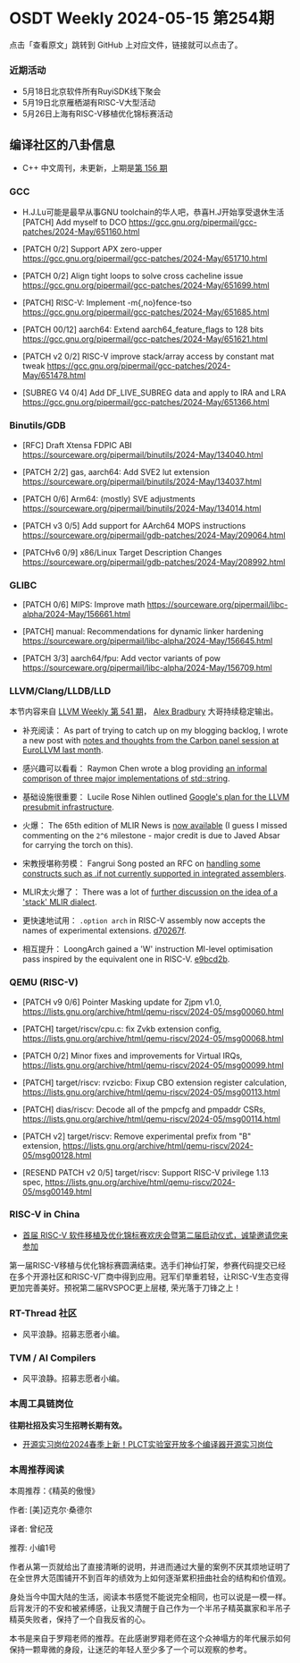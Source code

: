 # OSDT Weekly 2024-05-15 第254期

点击「查看原文」跳转到 GitHub 上对应文件，链接就可以点击了。

### 近期活动

- 5月18日北京软件所有RuyiSDK线下聚会
- 5月19日北京雁栖湖有RISC-V大型活动
- 5月26日上海有RISC-V移植优化锦标赛活动

## 编译社区的八卦信息

- C++ 中文周刊，未更新，上期是[第 156 期](https://mp.weixin.qq.com/s/j3qLhlBWcZNa2Py5Lw2Wug)

### GCC

- H.J.Lu可能是最早从事GNU toolchain的华人吧，恭喜H.J开始享受退休生活
  [PATCH] Add myself to DCO
  https://gcc.gnu.org/pipermail/gcc-patches/2024-May/651160.html

- [PATCH 0/2] Support APX zero-upper
  https://gcc.gnu.org/pipermail/gcc-patches/2024-May/651710.html

- [PATCH 0/2] Align tight loops to solve cross cacheline issue
  https://gcc.gnu.org/pipermail/gcc-patches/2024-May/651699.html

- [PATCH] RISC-V: Implement -m{,no}fence-tso
  https://gcc.gnu.org/pipermail/gcc-patches/2024-May/651685.html

- [PATCH 00/12] aarch64: Extend aarch64_feature_flags to 128 bits
  https://gcc.gnu.org/pipermail/gcc-patches/2024-May/651621.html

- [PATCH v2 0/2] RISC-V improve stack/array access by constant mat tweak
  https://gcc.gnu.org/pipermail/gcc-patches/2024-May/651478.html

- [SUBREG V4 0/4] Add DF_LIVE_SUBREG data and apply to IRA and LRA
  https://gcc.gnu.org/pipermail/gcc-patches/2024-May/651366.html

### Binutils/GDB

- [RFC] Draft Xtensa FDPIC ABI
  https://sourceware.org/pipermail/binutils/2024-May/134040.html

- [PATCH 2/2] gas, aarch64: Add SVE2 lut extension
  https://sourceware.org/pipermail/binutils/2024-May/134037.html

- [PATCH 0/6] Arm64: (mostly) SVE adjustments
  https://sourceware.org/pipermail/binutils/2024-May/134014.html

- [PATCH v3 0/5] Add support for AArch64 MOPS instructions
  https://sourceware.org/pipermail/gdb-patches/2024-May/209064.html

- [PATCHv6 0/9] x86/Linux Target Description Changes
  https://sourceware.org/pipermail/gdb-patches/2024-May/208992.html

### GLIBC


- [PATCH 0/6] MIPS: Improve math
  https://sourceware.org/pipermail/libc-alpha/2024-May/156661.html

- [PATCH] manual: Recommendations for dynamic linker hardening
  https://sourceware.org/pipermail/libc-alpha/2024-May/156645.html

- [PATCH 3/3] aarch64/fpu: Add vector variants of pow
  https://sourceware.org/pipermail/libc-alpha/2024-May/156709.html

### LLVM/Clang/LLDB/LLD

本节内容来自 [LLVM Weekly 第 541 期](http://llvmweekly.org/issue/541)，
[Alex Bradbury](https://www.linkedin.com/in/alex-bradbury/) 大哥持续稳定输出。

* 补充阅读： As part of trying to catch up on my blogging backlog, I wrote a new post with [notes and thoughts from the Carbon panel session at EuroLLVM last month](https://muxup.com/2024q2/notes-from-the-carbon-panel-session-at-eurollvm).

* 感兴趣可以看看： Raymon Chen wrote a blog providing [an informal comprison of three major implementations of std::string](https://devblogs.microsoft.com/oldnewthing/20240510-00/?p=109742).

* 基础设施很重要： Lucile Rose Nihlen outlined [Google's plan for the LLVM presubmit infrastructure](https://discourse.llvm.org/t/googles-plan-for-the-llvm-presubmit-infrastructure/78940).

* 火爆： The 65th edition of MLIR News is [now available](https://discourse.llvm.org/t/mlir-news-65th-edition-7th-may-2024/78819) (I guess I missed commenting on the `2^6` milestone - major credit is due to Javed Absar for carrying the torch on this).

* 宋教授堪称劳模： Fangrui Song posted an RFC on [handling some constructs such as .if not currently supported in integrated assemblers](https://discourse.llvm.org/t/rfc-clang-assembly-object-equivalence-for-files-with-inline-assembly/78841).

* MLIR太火爆了： There was a lot of [further discussion on the idea of a 'stack' MLIR dialect](https://discourse.llvm.org/t/rfc-new-stack-dialect/78722/25).

* 更快速地试用： `.option arch` in RISC-V assembly now accepts the names of experimental extensions.
  [d70267f](https://github.com/llvm/llvm-project/commit/d70267fbae22).

* 相互提升： LoongArch gained a 'W' instruction MI-level optimisation pass inspired by the equivalent one in RISC-V.
  [e9bcd2b](https://github.com/llvm/llvm-project/commit/e9bcd2bf6775).

### QEMU (RISC-V)

- [PATCH v9 0/6] Pointer Masking update for Zjpm v1.0,
  https://lists.gnu.org/archive/html/qemu-riscv/2024-05/msg00060.html

- [PATCH] target/riscv/cpu.c: fix Zvkb extension config,
  https://lists.gnu.org/archive/html/qemu-riscv/2024-05/msg00068.html

- [PATCH 0/2] Minor fixes and improvements for Virtual IRQs,
  https://lists.gnu.org/archive/html/qemu-riscv/2024-05/msg00099.html

- [PATCH] target/riscv: rvzicbo: Fixup CBO extension register calculation,
  https://lists.gnu.org/archive/html/qemu-riscv/2024-05/msg00113.html

- [PATCH] dias/riscv: Decode all of the pmpcfg and pmpaddr CSRs,
  https://lists.gnu.org/archive/html/qemu-riscv/2024-05/msg00114.html

- [PATCH v2] target/riscv: Remove experimental prefix from "B" extension,
  https://lists.gnu.org/archive/html/qemu-riscv/2024-05/msg00128.html

- [RESEND PATCH v2 0/5] target/riscv: Support RISC-V privilege 1.13 spec,
  https://lists.gnu.org/archive/html/qemu-riscv/2024-05/msg00149.html

### RISC-V in China

- [首届 RISC-V 软件移植及优化锦标赛欢庆会暨第二届启动仪式，诚挚邀请您来参加](https://mp.weixin.qq.com/s/2Ty9QOYwnUCaTPN3pEHW1A)

第一届RISC-V移植与优化锦标赛圆满结束。选手们神仙打架，参赛代码提交已经在多个开源社区和RISC-V厂商中得到应用。冠军们举重若轻，让RISC-V生态变得更加完善美好。预祝第二届RVSPOC更上层楼, 荣光落于刀锋之上！

### RT-Thread 社区

- 风平浪静。招募志愿者小编。

### TVM / AI Compilers

- 风平浪静。招募志愿者小编。

### 本周工具链岗位

**往期社招及实习生招聘长期有效。**

- [开源实习岗位2024春季上新！PLCT实验室开放多个编译器开源实习岗位](https://mp.weixin.qq.com/s/D-l7hE2S-21NCAZsVqPzMA)

### 本周推荐阅读

本周推荐：《精英的傲慢》

作者: [美]迈克尔·桑德尔

译者: 曾纪茂

推荐: 小编1号

作者从第一页就给出了直接清晰的说明，并进而通过大量的案例不厌其烦地证明了在全世界大范围铺开不到百年的绩效为上如何逐渐累积扭曲社会的结构和价值观。

身处当今中国大陆的生活，阅读本书感觉不能说完全相同，也可以说是一模一样。后背发汗的不安和被紧缚感，让我又清醒于自己作为一个半吊子精英赢家和半吊子精英失败者，保持了一个自我反省的心。

本书是来自于罗翔老师的推荐。在此感谢罗翔老师在这个众神塌方的年代展示如何保持一颗卑微的身段，让迷茫的年轻人至少多了一个可以观察的参考。




